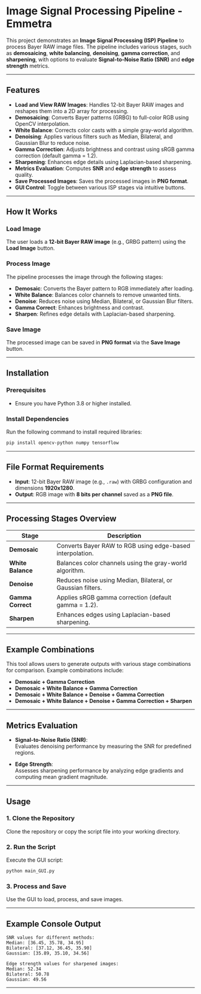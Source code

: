 # Image Signal Processing Pipeline - Emmetra

This project demonstrates an **Image Signal Processing (ISP) Pipeline** to process Bayer RAW image files. The pipeline includes various stages, such as **demosaicing**, **white balancing**, **denoising**, **gamma correction**, and **sharpening**, with options to evaluate **Signal-to-Noise Ratio (SNR)** and **edge strength** metrics. 

---

## **Features**

- **Load and View RAW Images**: Handles 12-bit Bayer RAW images and reshapes them into a 2D array for processing.
- **Demosaicing**: Converts Bayer patterns (GRBG) to full-color RGB using OpenCV interpolation.
- **White Balance**: Corrects color casts with a simple gray-world algorithm.
- **Denoising**: Applies various filters such as Median, Bilateral, and Gaussian Blur to reduce noise.
- **Gamma Correction**: Adjusts brightness and contrast using sRGB gamma correction (default gamma = 1.2).
- **Sharpening**: Enhances edge details using Laplacian-based sharpening.
- **Metrics Evaluation**: Computes **SNR** and **edge strength** to assess quality.
- **Save Processed Images**: Saves the processed images in **PNG format**.
- **GUI Control**: Toggle between various ISP stages via intuitive buttons.

---

## **How It Works**

### **Load Image**  
The user loads a **12-bit Bayer RAW image** (e.g., GRBG pattern) using the **Load Image** button.  

### **Process Image**  
The pipeline processes the image through the following stages:  

- **Demosaic**: Converts the Bayer pattern to RGB immediately after loading.  
- **White Balance**: Balances color channels to remove unwanted tints.  
- **Denoise**: Reduces noise using Median, Bilateral, or Gaussian Blur filters.  
- **Gamma Correct**: Enhances brightness and contrast.  
- **Sharpen**: Refines edge details with Laplacian-based sharpening.  

### **Save Image**  
The processed image can be saved in **PNG format** via the **Save Image** button.

---

## **Installation**

### **Prerequisites**
- Ensure you have Python 3.8 or higher installed.

### **Install Dependencies**
Run the following command to install required libraries:
```bash
pip install opencv-python numpy tensorflow
```

---

## **File Format Requirements**

- **Input**: 12-bit Bayer RAW image (e.g., `.raw`) with GRBG configuration and dimensions **1920x1280**.  
- **Output**: RGB image with **8 bits per channel** saved as a **PNG file**.  

---

## **Processing Stages Overview**

| **Stage**          | **Description**                                                        |
|---------------------|------------------------------------------------------------------------|
| **Demosaic**        | Converts Bayer RAW to RGB using edge-based interpolation.             |
| **White Balance**   | Balances color channels using the gray-world algorithm.               |
| **Denoise**         | Reduces noise using Median, Bilateral, or Gaussian filters.           |
| **Gamma Correct**   | Applies sRGB gamma correction (default gamma = 1.2).                  |
| **Sharpen**         | Enhances edges using Laplacian-based sharpening.                      |

---

## **Example Combinations**

This tool allows users to generate outputs with various stage combinations for comparison. Example combinations include:

- **Demosaic + Gamma Correction**  
- **Demosaic + White Balance + Gamma Correction**  
- **Demosaic + White Balance + Denoise + Gamma Correction**  
- **Demosaic + White Balance + Denoise + Gamma Correction + Sharpen**  

---

## **Metrics Evaluation**

- **Signal-to-Noise Ratio (SNR)**:  
  Evaluates denoising performance by measuring the SNR for predefined regions.  

- **Edge Strength**:  
  Assesses sharpening performance by analyzing edge gradients and computing mean gradient magnitude.  

---

## **Usage**

### **1. Clone the Repository**  
Clone the repository or copy the script file into your working directory.  

### **2. Run the Script**  
Execute the GUI script:  
```bash
python main_GUI.py
```

### **3. Process and Save**  
Use the GUI to load, process, and save images.

---

## **Example Console Output**

```plaintext
SNR values for different methods:
Median: [36.45, 35.78, 34.95]
Bilateral: [37.12, 36.45, 35.90]
Gaussian: [35.89, 35.10, 34.56]

Edge strength values for sharpened images:
Median: 52.34
Bilateral: 50.78
Gaussian: 49.56
```

---

